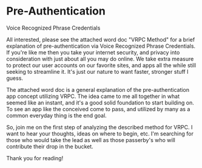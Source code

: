 # Pre-Authentication
Voice Recognized Phrase Credentials

All interested, please see the attached word doc "VRPC Method" for a brief explanation of pre-authentication via Voice Recognized Phrase Credentials.  If you're like me then you take your internet security, and privacy into consideration with just about all you may do online.  We take extra measure to protect our user accounts on our favorite sites, and apps all the while still seeking to streamline it.  It's just our nature to want faster, stronger stuff I guess. 

The attached word doc is a general explanation of the pre-authentication app concept utilizing VRPC.  The idea came to me all together in what seemed like an instant, and it's a good solid foundation to start building on.  To see an app like the conceived come to pass, and utilized by many as a common everyday thing is the end goal.

So, join me on the first step of analyzing the described method for VRPC.  I want to hear your thoughts, ideas on where to begin, etc.  I'm searching for those who would take the lead as well as those passerby's who will contribute their drop in the bucket.

Thank you for reading!

